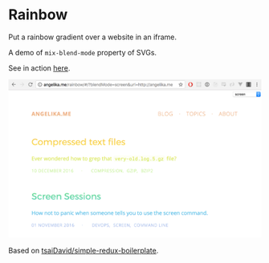 # Rainbow

Put a rainbow gradient over a website in an iframe.

A demo of `mix-blend-mode` property of SVGs.

See in action [here](http://angelika.me/rainbow/#/?blendMode=screen&url=http://angelika.me).

![](screenshot.png)

Based on [tsaiDavid/simple-redux-boilerplate](https://github.com/tsaiDavid/simple-redux-boilerplate).

